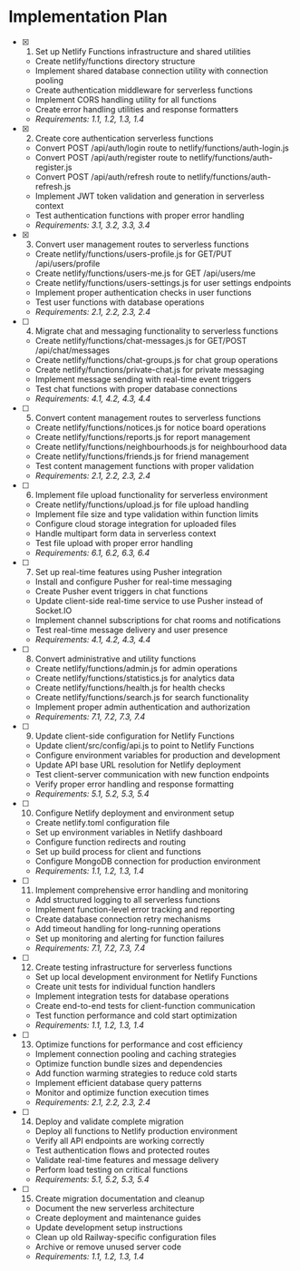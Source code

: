 # Implementation Plan

- [x] 1. Set up Netlify Functions infrastructure and shared utilities

  - Create netlify/functions directory structure
  - Implement shared database connection utility with connection pooling
  - Create authentication middleware for serverless functions
  - Implement CORS handling utility for all functions
  - Create error handling utilities and response formatters
  - _Requirements: 1.1, 1.2, 1.3, 1.4_

- [x] 2. Create core authentication serverless functions


  - Convert POST /api/auth/login route to netlify/functions/auth-login.js
  - Convert POST /api/auth/register route to netlify/functions/auth-register.js
  - Convert POST /api/auth/refresh route to netlify/functions/auth-refresh.js
  - Implement JWT token validation and generation in serverless context
  - Test authentication functions with proper error handling
  - _Requirements: 3.1, 3.2, 3.3, 3.4_

- [x] 3. Convert user management routes to serverless functions









  - Create netlify/functions/users-profile.js for GET/PUT /api/users/profile
  - Create netlify/functions/users-me.js for GET /api/users/me
  - Create netlify/functions/users-settings.js for user settings endpoints
  - Implement proper authentication checks in user functions
  - Test user functions with database operations
  - _Requirements: 2.1, 2.2, 2.3, 2.4_

- [ ] 4. Migrate chat and messaging functionality to serverless functions

  - Create netlify/functions/chat-messages.js for GET/POST /api/chat/messages
  - Create netlify/functions/chat-groups.js for chat group operations
  - Create netlify/functions/private-chat.js for private messaging
  - Implement message sending with real-time event triggers
  - Test chat functions with proper database connections
  - _Requirements: 4.1, 4.2, 4.3, 4.4_

- [ ] 5. Convert content management routes to serverless functions

  - Create netlify/functions/notices.js for notice board operations
  - Create netlify/functions/reports.js for report management
  - Create netlify/functions/neighbourhoods.js for neighbourhood data
  - Create netlify/functions/friends.js for friend management
  - Test content management functions with proper validation
  - _Requirements: 2.1, 2.2, 2.3, 2.4_

- [ ] 6. Implement file upload functionality for serverless environment

  - Create netlify/functions/upload.js for file upload handling
  - Implement file size and type validation within function limits
  - Configure cloud storage integration for uploaded files
  - Handle multipart form data in serverless context
  - Test file upload with proper error handling
  - _Requirements: 6.1, 6.2, 6.3, 6.4_

- [ ] 7. Set up real-time features using Pusher integration

  - Install and configure Pusher for real-time messaging
  - Create Pusher event triggers in chat functions
  - Update client-side real-time service to use Pusher instead of Socket.IO
  - Implement channel subscriptions for chat rooms and notifications
  - Test real-time message delivery and user presence
  - _Requirements: 4.1, 4.2, 4.3, 4.4_

- [ ] 8. Convert administrative and utility functions

  - Create netlify/functions/admin.js for admin operations
  - Create netlify/functions/statistics.js for analytics data
  - Create netlify/functions/health.js for health checks
  - Create netlify/functions/search.js for search functionality
  - Implement proper admin authentication and authorization
  - _Requirements: 7.1, 7.2, 7.3, 7.4_

- [ ] 9. Update client-side configuration for Netlify Functions

  - Update client/src/config/api.js to point to Netlify Functions
  - Configure environment variables for production and development
  - Update API base URL resolution for Netlify deployment
  - Test client-server communication with new function endpoints
  - Verify proper error handling and response formatting
  - _Requirements: 5.1, 5.2, 5.3, 5.4_

- [ ] 10. Configure Netlify deployment and environment setup

  - Create netlify.toml configuration file
  - Set up environment variables in Netlify dashboard
  - Configure function redirects and routing
  - Set up build process for client and functions
  - Configure MongoDB connection for production environment
  - _Requirements: 1.1, 1.2, 1.3, 1.4_

- [ ] 11. Implement comprehensive error handling and monitoring

  - Add structured logging to all serverless functions
  - Implement function-level error tracking and reporting
  - Create database connection retry mechanisms
  - Add timeout handling for long-running operations
  - Set up monitoring and alerting for function failures
  - _Requirements: 7.1, 7.2, 7.3, 7.4_

- [ ] 12. Create testing infrastructure for serverless functions

  - Set up local development environment for Netlify Functions
  - Create unit tests for individual function handlers
  - Implement integration tests for database operations
  - Create end-to-end tests for client-function communication
  - Test function performance and cold start optimization
  - _Requirements: 1.1, 1.2, 1.3, 1.4_

- [ ] 13. Optimize functions for performance and cost efficiency

  - Implement connection pooling and caching strategies
  - Optimize function bundle sizes and dependencies
  - Add function warming strategies to reduce cold starts
  - Implement efficient database query patterns
  - Monitor and optimize function execution times
  - _Requirements: 2.1, 2.2, 2.3, 2.4_

- [ ] 14. Deploy and validate complete migration

  - Deploy all functions to Netlify production environment
  - Verify all API endpoints are working correctly
  - Test authentication flows and protected routes
  - Validate real-time features and message delivery
  - Perform load testing on critical functions
  - _Requirements: 5.1, 5.2, 5.3, 5.4_

- [ ] 15. Create migration documentation and cleanup
  - Document the new serverless architecture
  - Create deployment and maintenance guides
  - Update development setup instructions
  - Clean up old Railway-specific configuration files
  - Archive or remove unused server code
  - _Requirements: 1.1, 1.2, 1.3, 1.4_
